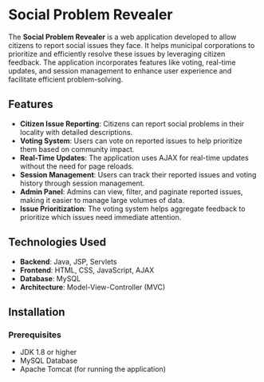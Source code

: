 # Social Problem Revealer

The **Social Problem Revealer** is a web application developed to allow citizens to report social issues they face. It helps municipal corporations to prioritize and efficiently resolve these issues by leveraging citizen feedback. The application incorporates features like voting, real-time updates, and session management to enhance user experience and facilitate efficient problem-solving.

## Features

- **Citizen Issue Reporting**: Citizens can report social problems in their locality with detailed descriptions.
- **Voting System**: Users can vote on reported issues to help prioritize them based on community impact.
- **Real-Time Updates**: The application uses AJAX for real-time updates without the need for page reloads.
- **Session Management**: Users can track their reported issues and voting history through session management.
- **Admin Panel**: Admins can view, filter, and paginate reported issues, making it easier to manage large volumes of data.
- **Issue Prioritization**: The voting system helps aggregate feedback to prioritize which issues need immediate attention.

## Technologies Used

- **Backend**: Java, JSP, Servlets
- **Frontend**: HTML, CSS, JavaScript, AJAX
- **Database**: MySQL
- **Architecture**: Model-View-Controller (MVC)

## Installation

### Prerequisites

- JDK 1.8 or higher
- MySQL Database
- Apache Tomcat (for running the application)
